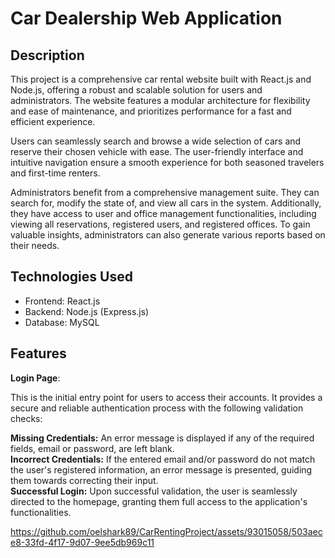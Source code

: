 # Car Dealership Web Application

## Description
This project is a comprehensive car rental website built with React.js and Node.js, offering a robust and scalable solution for users and administrators. The website features a modular architecture for flexibility and ease of maintenance, and prioritizes performance for a fast and efficient experience.

Users can seamlessly search and browse a wide selection of cars and reserve their chosen vehicle with ease. The user-friendly interface and intuitive navigation ensure a smooth experience for both seasoned travelers and first-time renters.

Administrators benefit from a comprehensive management suite. They can search for, modify the state of, and view all cars in the system. Additionally, they have access to user and office management functionalities, including viewing all reservations, registered users, and registered offices. To gain valuable insights, administrators can also generate various reports based on their needs.

## Technologies Used

- Frontend: React.js
- Backend: Node.js (Express.js)
- Database: MySQL

## Features

**Login Page**:

This is the initial entry point for users to access their accounts. It provides a secure and reliable authentication process with the following validation checks:

**Missing Credentials:** An error message is displayed if any of the required fields, email or password, are left blank.<br>
**Incorrect Credentials:** If the entered email and/or password do not match the user's registered information, an error message is presented, guiding them towards correcting their input.<br>
**Successful Login:** Upon successful validation, the user is seamlessly directed to the homepage, granting them full access to the application's functionalities.<br>



https://github.com/oelshark89/CarRentingProject/assets/93015058/503aece8-33fd-4f17-9d07-9ee5db969c11






